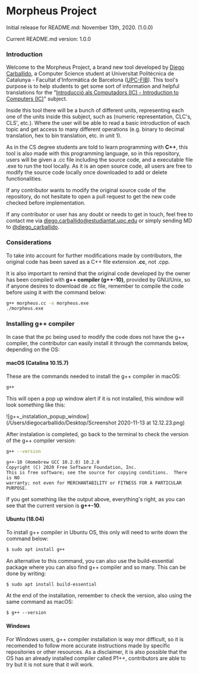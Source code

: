# Morpheus Project

Initial release for README.md: November 13th, 2020. (1.0.0)

Current README.md version: 1.0.0

### Introduction

Welcome to the Morpheus Project, a brand new tool developed by [Diego Carballido](https://github.com/dcarballido), a Computer Science student at Universitat Politècnica de Catalunya - Facultat d'Informàtica de Barcelona ([UPC-FIB](https://www.fib.upc.edu/en)). This tool's purpose is to help students to get some sort of information and helpful translations for the "[Introducció als Computadors (IC) - Introduction to Computers (IC)](https://www.fib.upc.edu/en/studies/bachelors-degrees/bachelor-degree-informatics-engineering/curriculum/syllabus/IC)" subject.

Inside this tool there will be a bunch of different units, representing each one of the units inside this subject, such as (numeric representation, CLC's, CLS', etc.). Where the user will be able to read a basic introduction of each topic and get access to many different operations (e.g. binary to decimal translation, hex to bin translation, etc. in unit 1).

As in the CS degree students are told to learn programming with **C++**, this tool is also made with this programming language, so in this repository, users will be given a .cc file including the source code, and a executable file .exe to run the tool locally. As it is an open source code, all users are free to modify the source code locally once downloaded to add or delete functionalities.

If any contributor wants to modify the original source code of the repository, do not hesitate to open a pull request to get the new code checked before implementation.

If any contributor or user has any doubt or needs to get in touch, feel free to contact me via diego.carballido@estudiantat.upc.edu or simply sending MD to [@diego_carballido](https://www.instagram.com/diego_carballido/).

### Considerations

To take into account for further modifications made by contributors, the original code has been saved as a C++ file extension **.cc**, not .cpp.

It is also important to remind that the original code developed by the owner has been compiled with **g++ compiler (g++-10)**, provided by GNU/Unix, so if anyone desires to download de .cc file, remember to compile the code before using it with the command below:

```bash
g++ morpheus.cc -o morpheus.exe
./morpheus.exe
```

### Installing g++ compiler

In case that the pc being used to modify the code does not have the g++ compiler, the contributor can easily install it through the commands below, depending on the OS:

#### macOS (Catalina 10.15.7)

These are the commands needed to install the g++ compiler in macOS:

```bash
g++
```

This will open a pop up window alert if it is not installed, this window will look something like this:

![g++_instalation_popup_window](/Users/diegocarballido/Desktop/Screenshot 2020-11-13 at 12.12.23.png)

After instalation is completed, go back to the terminal to check the version of the g++ compiler version:

```bash
g++ --version
```

```
g++-10 (Homebrew GCC 10.2.0) 10.2.0
Copyright (C) 2020 Free Software Foundation, Inc.
This is free software; see the source for copying conditions.  There is NO
warranty; not even for MERCHANTABILITY or FITNESS FOR A PARTICULAR PURPOSE.
```

If you get something like the output above, everything's right, as you can see that the current version is **g++-10**.

#### Ubuntu (18.04)

To install g++ compiler in Ubuntu OS, this only will need to write down the command below:

```bash
$ sudo apt install g++
```

An alternative to this command, you can also use the build-essential package where you can also find g++ compiler and so many. This can be done by writing:

```bash
$ sudo apt install build-essential
```

At the end of the installation, remember to check the version, also using the same command as macOS:

```
$ g++ --version
```

#### Windows

For Windows users, g++ compiler installation is way mor difficult, so it is recomended to follow more accurate instructions made by specific repositories or other resources. As a disclaimer, it is also possible that the OS has an already installed compiler called P1++, contributors are able to try but it is not sure that it will work.